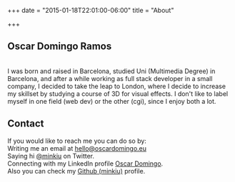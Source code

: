 +++
date = "2015-01-18T22:01:00-06:00"
title = "About"

+++

<div class="block__text--intro">
     <h2 class="block__subtitle"> Oscar Domingo Ramos </h2>
     <br>
     I was born and raised in Barcelona, studied Uni (Multimedia Degree) in Barcelona, and after a while working as full stack developer in a small company, I decided to take the leap to London, where I decide to increase my skillset by studying a course of 3D for visual effects. I don't like to label myself in one field (web dev) or the other (cgi), since I enjoy both a lot.
     <h2 class="block__subtitle"> Contact </h2>
     If you would like to reach me you can do so by:<br>
     Writing me an email at <a href="mailto:hello@oscardomingo.eu" class="block__link block__link--p">hello@oscardomingo.eu</a><br>
     Saying hi <a href="https://www.twitter.com/minkiu" class="block__link block__link--p">@minkiu</a> on Twitter.<br>
     Connecting with my LinkedIn profile <a href="https://uk.linkedin.com/in/oscardomingoramos" class="block__link block__link--p">Oscar Domingo</a>.<br>
Also you can check my <a href="https://github.com/Minkiu" class="block__link block__link--p">Github (minkiu)</a> profile.

   </div>
